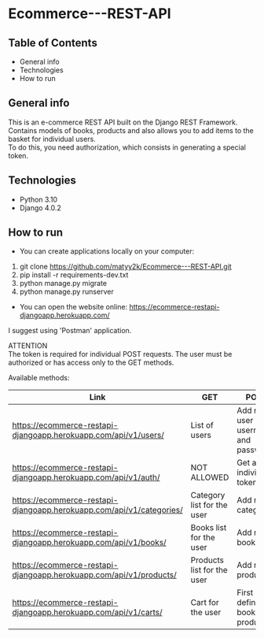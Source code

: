 # Ecommerce---REST-API

## Table of Contents

* General info
* Technologies
* How to run


## General info
This is an e-commerce REST API built on the Django REST Framework.  
Contains models of books, products and also allows you to add items to the basket for individual users.  
To do this, you need authorization, which consists in generating a special token.


## Technologies
- Python 3.10
- Django 4.0.2


## How to run

* You can create applications locally on your computer:

1) git clone https://github.com/matyy2k/Ecommerce---REST-API.git
2) pip install -r requirements-dev.txt
3) python manage.py migrate
4) python manage.py runserver  
  
* You can open the website online:
https://ecommerce-restapi-djangoapp.herokuapp.com/

I suggest using 'Postman' application.  

ATTENTION  
The token is required for individual POST requests. The user must be authorized or has access only to the GET methods.  

Available methods:

| Link | GET | POST |
| --- | --- |  --- |
| https://ecommerce-restapi-djangoapp.herokuapp.com/api/v1/users/ | List of users | Add new user (type username and password)
| https://ecommerce-restapi-djangoapp.herokuapp.com/api/v1/auth/ | NOT ALLOWED | Get an individual token
| https://ecommerce-restapi-djangoapp.herokuapp.com/api/v1/categories/ | Category list for the user | Add new category
| https://ecommerce-restapi-djangoapp.herokuapp.com/api/v1/books/ | Books list for the user | Add new book
| https://ecommerce-restapi-djangoapp.herokuapp.com/api/v1/products/ | Products list for the user | Add new product
| https://ecommerce-restapi-djangoapp.herokuapp.com/api/v1/carts/ | Cart for the user | First define books and products







